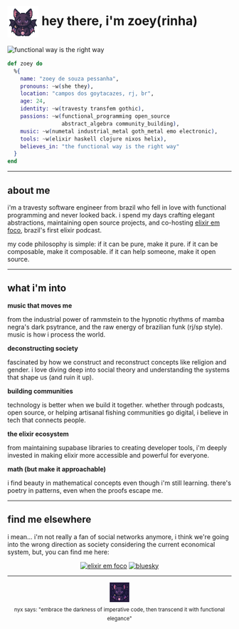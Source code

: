 # <img align="center" src="./assets/nyx-mascot-transparent.png" height="70px" /> hey there, i'm zoey(rinha)

<div align="left">
  <img src="./assets/functional.jpg"
       alt="functional way is the right way"
       height="250px" />
</div>

```elixir
def zoey do
  %{
    name: "zoey de souza pessanha",
    pronouns: ~w(she they),
    location: "campos dos goytacazes, rj, br",
    age: 24,
    identity: ~w(travesty transfem gothic),
    passions: ~w(functional_programming open_source
                 abstract_algebra community_building),
    music: ~w(numetal industrial_metal goth_metal emo electronic),
    tools: ~w(elixir haskell clojure nixos helix),
    believes_in: "the functional way is the right way"
  }
end
```

---

## about me

i'm a travesty software engineer from brazil who fell in love with functional programming and never looked back. i spend my days crafting elegant abstractions, maintaining open source projects, and co-hosting [elixir em foco](https://elixiremfoco.com), brazil's first elixir podcast.

my code philosophy is simple: if it can be pure, make it pure. if it can be composable, make it composable. if it can help someone, make it open source.

---

## what i'm into

**music that moves me**

from the industrial power of rammstein to the hypnotic rhythms of mamba negra's dark psytrance, and the raw energy of brazilian funk (rj/sp style). music is how i process the world.

**deconstructing society**

fascinated by how we construct and reconstruct concepts like religion and gender. i love diving deep into social theory and understanding the systems that shape us (and ruin it up).

**building communities**

technology is better when we build it together. whether through podcasts, open source, or helping artisanal fishing communities go digital, i believe in tech that connects people.

**the elixir ecosystem**

from maintaining supabase libraries to creating developer tools, i'm deeply invested in making elixir more accessible and powerful for everyone.

**math (but make it approachable)**

i find beauty in mathematical concepts even though i'm still learning. there's poetry in patterns, even when the proofs escape me.

---

## find me elsewhere

i mean... i'm not really a fan of social networks anymore, i think we're going into the wrong direction as society considering the current economical system, but, you can find me here:

<div align="center">

[![elixir em foco](https://img.shields.io/badge/podcast-elixir_em_foco-4B275F?style=for-the-badge)](https://elixiremfoco.com)
[![bluesky](https://img.shields.io/badge/bluesky-@zoedsoupe.zeetech.io-00A8E8?style=for-the-badge)](https://bsky.app/profile/zoedsoupe.zeetech.io)

</div>

---

<div align="center">
  <img src="./assets/nyx-mascot.png" height="44px" />
  <br>
  <sub>nyx says: "embrace the darkness of imperative code, then transcend it with functional elegance"</sub>
</div>
